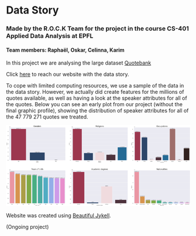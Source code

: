 # Data Story

### Made by the R.O.C.K Team for the project in the course CS-401 Applied Data Analysis at EPFL

#### Team members: Raphaël, Oskar, Celinna, Karim

In this project we are analysing the large dataset [Quotebank](https://dlab.epfl.ch/people/west/pub/Vaucher-Spitz-Catasta-West_WSDM-21.pdf)

Click [here](https://ohallstrom.github.io/data-story/) to reach our website with the data story.

To cope with limited computing resources, we use a sample of the data in the data story. However, we actually did create features for the millions of quotes available, as well as having a look at the speaker attributes for all of the quotes. Below you can see an early plot from our project (without the final graphic profile), showing the distribution of speaker attributes for all of the 47 779 271 quotes we treated.

![alt text](./assets/img/AllQuotesDistrib.png)

Website was created using [Beautiful Jykell](https://github.com/daattali/beautiful-jekyll).

(Ongoing project)
